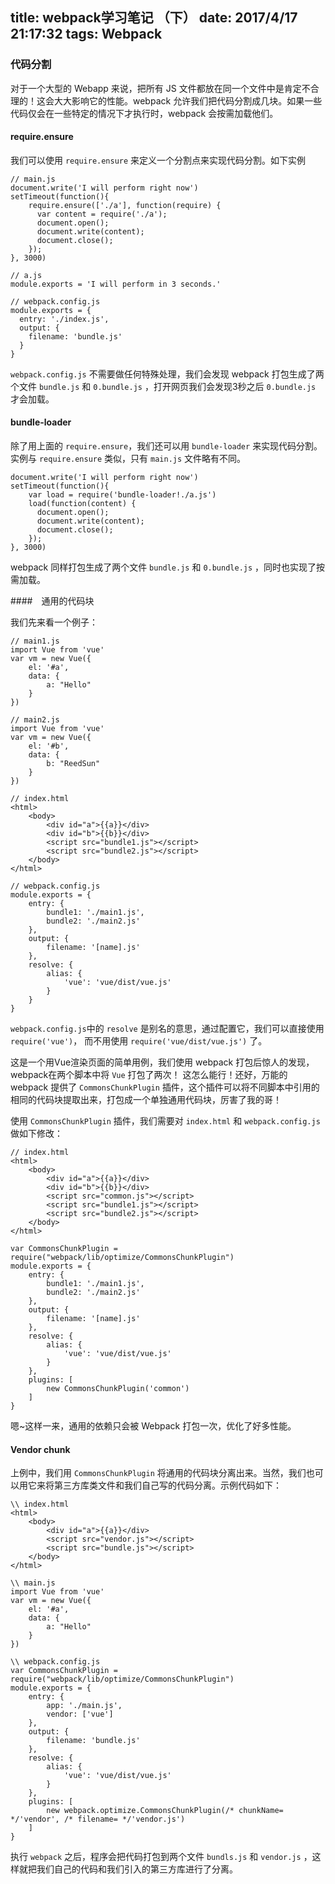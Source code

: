 title: webpack学习笔记 （下）
date: 2017/4/17 21:17:32
tags: Webpack
---

### 代码分割

对于一个大型的 Webapp 来说，把所有 JS 文件都放在同一个文件中是肯定不合理的！这会大大影响它的性能。webpack 允许我们把代码分割成几块。如果一些代码仅会在一些特定的情况下才执行时，webpack 会按需加载他们。

#### require.ensure

我们可以使用 `require.ensure` 来定义一个分割点来实现代码分割。如下实例

```
// main.js
document.write('I will perform right now')
setTimeout(function(){
	require.ensure(['./a'], function(require) {
	  var content = require('./a');
	  document.open();
	  document.write(content);
	  document.close();
	});
}, 3000)
```

```
// a.js
module.exports = 'I will perform in 3 seconds.'
```

```
// webpack.config.js
module.exports = {
  entry: './index.js',
  output: {
    filename: 'bundle.js'
  }
}
```

`webpack.config.js` 不需要做任何特殊处理，我们会发现 webpack 打包生成了两个文件 `bundle.js` 和 `0.bundle.js` ，打开网页我们会发现3秒之后 `0.bundle.js` 才会加载。

#### bundle-loader

除了用上面的 `require.ensure`，我们还可以用 `bundle-loader` 来实现代码分割。实例与 `require.ensure` 类似，只有 `main.js` 文件略有不同。

```
document.write('I will perform right now')
setTimeout(function(){
	var load = require('bundle-loader!./a.js')
	load(function(content) {
	  document.open();
	  document.write(content);
	  document.close();
	});
}, 3000)
```
webpack 同样打包生成了两个文件 `bundle.js` 和 `0.bundle.js` ，同时也实现了按需加载。

####　通用的代码块

我们先来看一个例子：

```
// main1.js
import Vue from 'vue'
var vm = new Vue({
	el: '#a',
	data: {
		a: "Hello"
	}
})
```

```
// main2.js
import Vue from 'vue'
var vm = new Vue({
	el: '#b',
	data: {
		b: "ReedSun"
	}
})
```

```
// index.html
<html>
	<body>
		<div id="a">{{a}}</div>
		<div id="b">{{b}}</div>
		<script src="bundle1.js"></script>
		<script src="bundle2.js"></script>
	</body>
</html>
```

```
// webpack.config.js
module.exports = {
	entry: {
		bundle1: './main1.js',
		bundle2: './main2.js'
	},
	output: {
		filename: '[name].js'
	},
	resolve: {
		alias: {
			'vue': 'vue/dist/vue.js'
		}
	}
}
```

`webpack.config.js`中的 `resolve` 是别名的意思，通过配置它，我们可以直接使用 `require('vue')`， 而不用使用 `require('vue/dist/vue.js')` 了。

这是一个用Vue渲染页面的简单用例，我们使用 webpack 打包后惊人的发现， webpack在两个脚本中将 `Vue` 打包了两次！ 这怎么能行！还好，万能的 webpack 提供了 `CommonsChunkPlugin` 插件，这个插件可以将不同脚本中引用的相同的代码块提取出来，打包成一个单独通用代码块，厉害了我的哥！

使用 `CommonsChunkPlugin` 插件，我们需要对 `index.html` 和 `webpack.config.js` 做如下修改：

```
// index.html
<html>
	<body>
		<div id="a">{{a}}</div>
		<div id="b">{{b}}</div>
		<script src="common.js"></script>
		<script src="bundle1.js"></script>
		<script src="bundle2.js"></script>
	</body>
</html>
```

```
var CommonsChunkPlugin = require("webpack/lib/optimize/CommonsChunkPlugin")
module.exports = {
	entry: {
		bundle1: './main1.js',
		bundle2: './main2.js'
	},
	output: {
		filename: '[name].js'
	},
	resolve: {
		alias: {
			'vue': 'vue/dist/vue.js'
		}
	},
	plugins: [
		new CommonsChunkPlugin('common')
	]
}
```

嗯~这样一来，通用的依赖只会被 Webpack 打包一次，优化了好多性能。

#### Vendor chunk

上例中，我们用 `CommonsChunkPlugin` 将通用的代码块分离出来。当然，我们也可以用它来将第三方库类文件和我们自己写的代码分离。示例代码如下：

```
\\ index.html
<html>
	<body>
		<div id="a">{{a}}</div>
		<script src="vendor.js"></script>
		<script src="bundle.js"></script>
	</body>
</html>
```

```
\\ main.js
import Vue from 'vue'
var vm = new Vue({
	el: '#a',
	data: {
		a: "Hello"
	}
})
```

```
\\ webpack.config.js
var CommonsChunkPlugin = require("webpack/lib/optimize/CommonsChunkPlugin")
module.exports = {
	entry: {
		app: './main.js',
		vendor: ['vue']
	},
	output: {
		filename: 'bundle.js'
	},
	resolve: {
		alias: {
			'vue': 'vue/dist/vue.js'
		}
	},
	plugins: [
		new webpack.optimize.CommonsChunkPlugin(/* chunkName= */'vendor', /* filename= */'vendor.js')
	]
}
```

执行 `webpack` 之后，程序会把代码打包到两个文件 `bundls.js` 和 `vendor.js` ，这样就把我们自己的代码和我们引入的第三方库进行了分离。